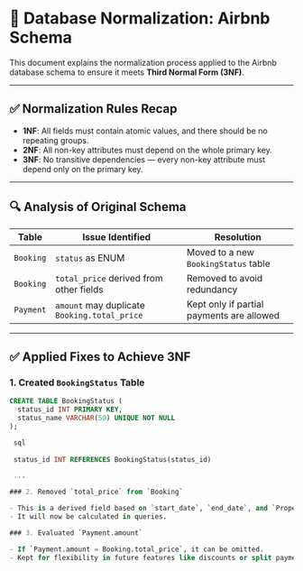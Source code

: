 # 🧮 Database Normalization: Airbnb Schema

This document explains the normalization process applied to the Airbnb database schema to ensure it meets **Third Normal Form (3NF)**.

---

## ✅ Normalization Rules Recap

- **1NF**: All fields must contain atomic values, and there should be no repeating groups.
- **2NF**: All non-key attributes must depend on the whole primary key.
- **3NF**: No transitive dependencies — every non-key attribute must depend only on the primary key.

---

## 🔍 Analysis of Original Schema

| Table     | Issue Identified                              | Resolution                              |
|-----------|------------------------------------------------|------------------------------------------|
| `Booking` | `status` as ENUM                               | Moved to a new `BookingStatus` table     |
| `Booking` | `total_price` derived from other fields        | Removed to avoid redundancy              |
| `Payment` | `amount` may duplicate `Booking.total_price`   | Kept only if partial payments are allowed|

---

## ✅ Applied Fixes to Achieve 3NF

### 1. Created `BookingStatus` Table

```sql
CREATE TABLE BookingStatus (
  status_id INT PRIMARY KEY,
  status_name VARCHAR(50) UNIQUE NOT NULL
);

 sql
 
 status_id INT REFERENCES BookingStatus(status_id)

 ...

### 2. Removed `total_price` from `Booking`

- This is a derived field based on `start_date`, `end_date`, and `Property.price_per_night`.
- It will now be calculated in queries.

### 3. Evaluated `Payment.amount`

- If `Payment.amount = Booking.total_price`, it can be omitted.
- Kept for flexibility in future features like discounts or split payments.


